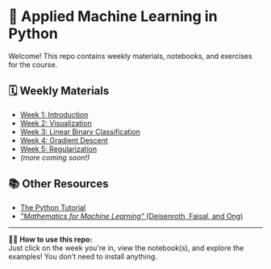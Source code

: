 # 🧠 Applied Machine Learning in Python

Welcome! This repo contains weekly materials, notebooks, and exercises for the course.

## 🗓️ Weekly Materials

- [Week 1: Introduction](weeks/week1_intro/)
- [Week 2: Visualization](weeks/week2_visualization/)
- [Week 3: Linear Binary Classification](weeks/week3_classification/)
- [Week 4: Gradient Descent](weeks/week4_gd/)
- [Week 5: Regularization](weeks/week5_regularization/)
- *(more coming soon!)*

## 📚 Other Resources
- [The Python Tutorial](https://docs.python.org/3/tutorial/index.html)
- [*"Mathematics for Machine Learning"* (Deisenroth, Faisal, and Ong)](https://mml-book.github.io)


---

🧑‍🏫 **How to use this repo:**  
Just click on the week you're in, view the notebook(s), and explore the examples! You don’t need to install anything.
